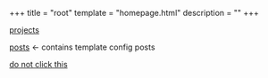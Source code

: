 +++
title = "root" 
template = "homepage.html"
description = ""
+++



[projects](./projects/)

[posts](./posts/) <- contains template config posts  


[do not click this](./gotem/video)
